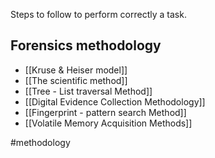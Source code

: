 Steps to follow to perform correctly a task.
## Forensics methodology

- [[Kruse & Heiser model]]
- [[The scientific method]]
- [[Tree - List traversal Method]]
- [[Digital Evidence Collection Methodology]]
- [[Fingerprint - pattern search Method]]
- [[Volatile Memory Acquisition Methods]]

#methodology